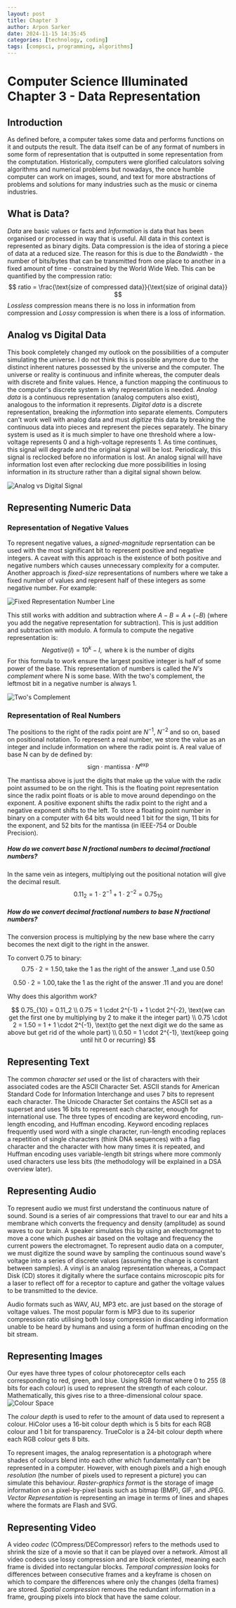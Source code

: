 ```yaml
---
layout: post
title: Chapter 3
author: Arpon Sarker
date: 2024-11-15 14:35:45
categories: [technology, coding]
tags: [compsci, programming, algorithms]
---
```


# Computer Science Illuminated Chapter 3 - Data Representation

## Introduction
As defined before, a computer takes some data and performs functions on it and outputs the result. The data itself can be of any format of numbers in some form of representation that is outputted in some representation from the comptutation. Historically, computers were glorified calculators solving algorithms and numerical problems but nowadays, the once humble computer can work on images, sound, and text for more abstractions of problems and solutions for many industries such as the music or cinema industries.

## What is Data?
*Data* are basic values or facts and *Information* is data that has been organised or processed in way that is useful. All data in this context is represented as binary digits. Data compression is the idea of storing a piece of data at a reduced size. The reason for this is due to the *Bandwidth* - the number of bits/bytes that can be transmitted from one place to another in a fixed amount of time - constrained by the World Wide Web. This can be quantified by the compression ratio:
$$
ratio = \frac{\text{size of compressed data}}{\text{size of original data}}
$$
*Lossless* compression means there is no loss in information from compression and *Lossy* compression is when there is a loss of information.

## Analog vs Digital Data
This book completely changed my outlook on the possibilities of a computer simulating the universe. I do not think this is possible anymore due to the distinct inherent natures possessed by the universe and the computer. The universe or reality is continuous and infinite whereas, the computer deals with discrete and finite values. Hence, a function mapping the continuous to the computer's discrete system is why representation is needed. *Analog data* is a continuous representation (analog computers also exist), analogous to the information it represents. *Digital data* is a discrete representation, breaking the *information* into separate elements. Computers can't work well with analog data and must *digitize* this data by breaking the continuous data into pieces and represent the pieces separately. The binary system is used as it is much simpler to have one threshold where a low-voltage represents 0 and a high-voltage represents 1. As time continues, this signal will degrade and the original signal will be lost. Periodicaly, this signal is reclocked before no information is lost. An analog signal will have information lost even after reclocking due more possibilities in losing information in its structure rather than a digital signal shown below.

![Analog vs Digital Signal](img/2024/analog_digital_signal.png)

## Representing Numeric Data

### Representation of Negative Values
To represent negative values, a *signed-magnitude* reprsentation can be used with the most significant bit to represent positive and negative integers. A caveat with this approach is the existence of both positive and negative numbers which causes unnecessary complexity for a computer. Another approach is *fixed-size* representations of numbers where we take a fixed number of values and represent half of these integers as some negative number. For example:

![Fixed Representation Number Line](img/2024/fixed_rep.png)

This still works with addition and subtraction where $A-B = A + (-B)$ (where you add the negative representation for subtraction). This is just addition and subtraction with modulo. A formula to compute the negative representation is:
$$
Negative(I) = 10^k - I, \text{ where k is the number of digits}
$$
For this formula to work ensure the largest positive integer is half of some power of the base. This representation of numbers is called the *N's complement* where N is some base. With the two's complement, the leftmost bit in a negative number is always 1.

![Two's Complement](img/2024/twos_comp.png)

### Representation of Real Numbers
The positions to the right of the radix point are $N^{-1}$, $N^{-2}$ and so on, based on positional notation. To represent a real number, we store the value as an integer and include information on where the radix point is. A real value of base N can by de defined by:
$$
\text{sign}\; \cdot\; \text{mantissa}\; \cdot\; N^{\text{exp}} 
$$

The mantissa above is just the digits that make up the value with the radix point assumed to be on the right. This is the floating point representation since the radix point floats or is able to move around dependingo on the exponent. A positive exponent shifts the radix point to the right and a negative exponent shifts to the left. To store a floating point number in binary on a computer with 64 bits would need 1 bit for the sign, 11 bits for the exponent, and 52 bits for the mantissa (in IEEE-754 or Double Precision). 

##### How do we convert base N fractional numbers to decimal fractional numbers?
In the same vein as integers, multiplying out the positional notation will give the decimal result.
$$
0.11_2 = 1\cdot2^{-1} + 1\cdot2^{-2} = 0.75_{10}
$$

##### How do we convert decimal fractional numbers to base N fractional numbers?
The conversion process is multiplying by the new base where the carry becomes the next digit to the right in the answer.

To convert 0.75 to binary:
$$
0.75 \cdot 2 = 1.50, \text{take the 1 as the right of the answer .1\_ and use 0.50}
$$

$$
0.50 \cdot 2 = 1.00, \text{take the 1 as the right of the answer .11 and you are done!}
$$

Why does this algorithm work?

$$
0.75_{10} = 0.11_2
\\
0.75 = 1 \cdot 2^{-1} + 1 \cdot 2^{-2}, \text{we can get the first one by multiplying by 2 to make it the integer part}
\\
0.75 \cdot 2 = 1.50 = 1 + 1 \cdot 2^{-1}, \text{to get the next digit we do the same as above but get rid of the whole part}
\\
0.50 = 1 \cdot 2^{-1}, \text{keep going until hit 0 or recurring} 
$$


## Representing Text

The common *character set* used or the list of characters with their associated codes are the ASCII Character Set. ASCII stands for American Standard Code for Information Interchange and uses 7 bits to represent each character. The Unicode Character Set contains the ASCII set as a superset and uses 16 bits to represent each character, enough for international use. The three types of encoding are keyword encoding, run-length encoding, and Huffman encoding. Keyword encoding replaces frequently used word with a single character, run-length encoding replaces a repetition of single characters (think DNA sequences) with a flag character and the character with how many times it is repeated, and Huffman encoding uses variable-length bit strings where more commonly used characters use less bits (the methodology will be explained in a DSA overview later). 

## Representing Audio
To represent audio we must first understand the continuous nature of sound. Sound is a series of air compressions that travel to our ear and hits a membrane which converts the frequency and density (amplitude) as sound waves to our brain. A speaker simulates this by using an electromagnet to move a cone which pushes air based on the voltage and frequency the current powers the electromagnet. To represent audio data on a computer, we must digitize the sound wave by sampling the continuous sound wave's voltage into a series of discrete values (assuming the change is constant between samples). A vinyl is an analog representation whereas, a Compact Disk (CD) stores it digitally where the surface contains microscopic pits for a laser to reflect off for a receptor to capture and gather the voltage values to be transmitted to the device.

Audio formats such as WAV, AU, MP3 etc. are just based on the storage of voltage values. The most popular form is MP3 due to its superior compression ratio utilising both lossy compression in discarding information unable to be heard by humans and using a form of huffman encoding on the bit stream. 

## Representing Images
Our eyes have three types of colour photoreceptor cells each corresponding to red, green, and blue. Using RGB format where 0 to 255 (8 bits for each colour) is used to represent the strength of each colour. Mathematically, this gives rise to a three-dimensional colour space.
![Colour Space](img/2024/colour_space.png)

The *colour depth* is used to refer to the amount of data used to represent a colour. HiColor uses a 16-bit colour depth which is 5 bits for each RGB colour and 1 bit for transparency. TrueColor is a 24-bit colour depth where each RGB colour gets 8 bits.


To represent images, the analog representation is a photograph where shades of colours blend into each other which fundamentally can't be represented in a computer. However, with enough pixels and a high enough *resolution* (the number of pixels used to represent a picture) you can simulate this behaviour. *Raster-graphics format* is the storage of image information on a pixel-by-pixel basis such as bitmap (BMP), GIF, and JPEG. *Vector Representation* is representing an image in terms of lines and shapes where the formats are Flash and SVG. 

## Representing Video
A video *codec* (COmpress/DECompressor) refers to the methods used to shrink the size of a movie so that it can be played over a network. Almost all video codecs use lossy compression and are block oriented, meaning each frame is divided into rectangular blocks. *Temporal compression* looks for differences between consecutive frames and a keyframe is chosen on which to compare the differences where only the changes (delta frames) are stored. *Spatial compression* removes the redundant information in a frame, grouping pixels into block that have the same colour. 
